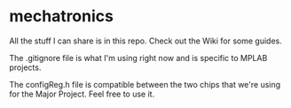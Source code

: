 # mechatronics
All the stuff I can share is in this repo. Check out the Wiki for some guides.

The .gitignore file is what I'm using right now and is specific to MPLAB projects.

The configReg.h file is compatible between the two chips that we're using for the Major Project. Feel free to use it.
